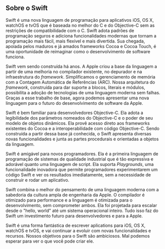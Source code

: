 ## Sobre o Swift

Swift é uma nova linguagem de programação para aplicativos iOS, OS X, watchOS e tvOS que é baseada no melhor do C e do Objective-C sem as restrições de compatibilidade com o C. Swift adota padrões de programação seguros e adiciona funcionalidades modernas que tornam a programação mais fácil, mais flexível e mais divertida. Sua chegada, apoiada pelos maduros e já amados frameworks Cocoa e Cocoa Touch, é uma oportunidade de reimaginar como o desenvolvimento de software funciona.

Swift vem sendo construída há anos. A Apple criou a base da linguagem a partir de uma melhoria no compilador existente, no depurador e na infraestrutura do *framework*. Simplificamos o gerenciamento de memória com a Contagem Automática de Referências (ARC). Nossa arquitetura do *framework*, construída para dar suporte a blocos, literais e módulos, possibilita a adoção de tecnologias de uma linguagem moderna sem falhas. Graças a esse trabalho de base, agora podemos apresentar uma nova linguagem para o futuro do desenvolvimento de software da Apple.

Swift é bem familiar para desenvolvedores Objective-C. Ela adota a legibilidade dos parâmetros nomeados do Objective-C e o poder de seu modelo de objetos dinâmicos. Ela provê acesso direto aos frameworks existentes do Cocoa e a interoperabilidade com código Objective-C. Sendo construída a partir dessa base já conhecida, o Swift apresenta diversas novas funcionalidades e junta as partes procedurais e orientadas a objetos da linguagem.

Swift é amigável para novos programadores. Ela é a primeira linguagem de programação de sistemas de qualidade industrial que é tão expressiva e adorável quanto uma linguagem de script. Ela suporta *Playgrounds*, uma funcionalidade inovadora que permite programadores experimentarem um código Swift e ver os resultados imediatamente, sem a necessidade de construir e rodar um aplicativo.

Swift combina o melhor do pensamento de uma linguagem moderna com a sabedoria da cultura ampla de engenharia da Apple. O compilador é otimizado para performance e a linguagem é otimizada para o desenvolvimento, sem comprometer ambos. Ela foi projetada para escalar desde o "hello, world" até um sistema operacional inteiro. Tudo isso faz do Swift um investimento futuro para desenvolvedores e para a Apple.

Swift é uma forma fantástica de escrever aplications para iOS, OS X, watchOS e tvOS, e vai continuar a evoluir com novas funcionalidades e recursos. Nossos objetivos para o Swift são ambiciosos. Mal podemos esperar para ver o que você pode criar ele.
